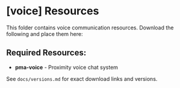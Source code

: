 # [voice] Resources

This folder contains voice communication resources. Download the following and place them here:

## Required Resources:
- **pma-voice** - Proximity voice chat system

See `docs/versions.md` for exact download links and versions.









